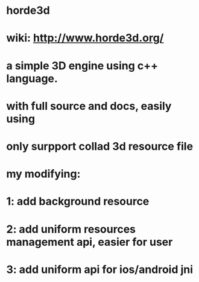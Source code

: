 # horde3d
# wiki: http://www.horde3d.org/
# a simple 3D engine using c++ language.
# with full source and docs, easily using
# only surpport collad 3d resource file
# my modifying:
# 1: add background resource
# 2: add uniform resources management api, easier for user
# 3: add uniform api for ios/android jni
